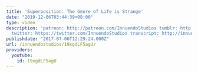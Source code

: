```yaml
---
title: 'Superposition: The Genre of Life is Strange'
date: "2019-12-06T03:44:39+08:00"
type: video
description: 'patreon: http://patreon.com/InnuendoStudios tumblr: http://innuendostudios.tumblr.com
  twitter: https://twitter.com/InnuendoStudios transcript: http://innuendostudios.tumblr.com/post/162666525787/superposition-a-25-minute-dissection-of-life-is'
publishdate: "2017-07-06T12:29:24.000Z"
url: /innuendostudios/19xgdLF5agU/
providers:
  youtube:
    id: 19xgdLF5agU
---
```

